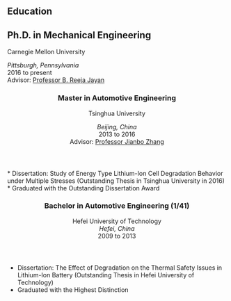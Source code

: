 <section class="thirteen columns" markdown="1">

# Education

## Ph.D. in Mechanical Engineering

<span>Carnegie Mellon University</span>
<span><address>Pittsburgh, Pennsylvania</address><time>2016 to present</time></span>  
Advisor: [Professor B. Reeja Jayan](http://jayanlab.com/)
</header>
</article>


<article markdown="1">
<header>
<h1>Master in Automotive Engineering</h1>

<span>Tsinghua University </span>
<span><address>Beijing, China</address><time>2013 to 2016</time></span>  
Advisor: [Professor Jianbo Zhang](http://thueps.org/html/en/)
</header>
* Dissertation: Study of Energy Type Lithium-Ion Cell Degradation Behavior under Multiple Stresses (Outstanding Thesis in Tsinghua University in 2016)
* Graduated with the Outstanding Dissertation Award

</article>
<article markdown="1">
<header>
<h1>Bachelor in Automotive Engineering (1/41)</h1>
<span>Hefei University of Technology</span>
<span><address>Hefei, China</address><time>2009 to 2013</time></span>
</header>

* Dissertation: The Effect of Degradation on the Thermal Safety Issues in Lithium-Ion Battery (Outstanding Thesis in Hefei University of Technology)
* Graduated with the Highest Distinction

</article>
</section>
